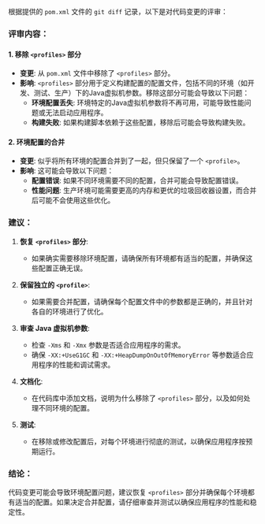 根据提供的 `pom.xml` 文件的 `git diff` 记录，以下是对代码变更的评审：

### 评审内容：

#### 1. 移除 `<profiles>` 部分
- **变更**: 从 `pom.xml` 文件中移除了 `<profiles>` 部分。
- **影响**: `<profiles>` 部分用于定义构建配置的配置文件，包括不同的环境（如开发、测试、生产）下的Java虚拟机参数。移除这部分可能会导致以下问题：
  - **环境配置丢失**: 环境特定的Java虚拟机参数将不再可用，可能导致性能问题或无法启动应用程序。
  - **构建失败**: 如果构建脚本依赖于这些配置，移除后可能会导致构建失败。

#### 2. 环境配置的合并
- **变更**: 似乎将所有环境的配置合并到了一起，但只保留了一个 `<profile>`。
- **影响**: 这可能会导致以下问题：
  - **配置错误**: 如果不同环境需要不同的配置，合并可能会导致配置错误。
  - **性能问题**: 生产环境可能需要更高的内存和更优的垃圾回收器设置，而合并后可能不会使用这些优化。

### 建议：

1. **恢复 `<profiles>` 部分**:
   - 如果确实需要移除环境配置，请确保所有环境都有适当的配置，并确保这些配置正确无误。

2. **保留独立的 `<profile>`**:
   - 如果需要合并配置，请确保每个配置文件中的参数都是正确的，并且针对各自的环境进行了优化。

3. **审查 Java 虚拟机参数**:
   - 检查 `-Xms` 和 `-Xmx` 参数是否适合应用程序的需求。
   - 确保 `-XX:+UseG1GC` 和 `-XX:+HeapDumpOnOutOfMemoryError` 等参数适合应用程序的性能和调试需求。

4. **文档化**:
   - 在代码库中添加文档，说明为什么移除了 `<profiles>` 部分，以及如何处理不同环境的配置。

5. **测试**:
   - 在移除或修改配置后，对每个环境进行彻底的测试，以确保应用程序按预期运行。

### 结论：

代码变更可能会导致环境配置问题，建议恢复 `<profiles>` 部分并确保每个环境都有适当的配置。如果决定合并配置，请仔细审查并测试以确保应用程序的性能和稳定性。